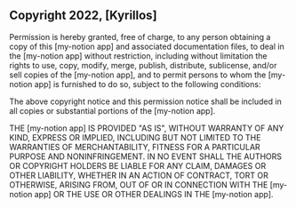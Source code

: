 ## Copyright 2022, [Kyrillos]

Permission is hereby granted, free of charge, to any person obtaining a copy of this [my-notion app] and associated documentation files, to deal in the [my-notion app] without restriction, including without limitation the rights to use, copy, modify, merge, publish, distribute, sublicense, and/or sell copies of the [my-notion app], and to permit persons to whom the [my-notion app] is furnished to do so, subject to the following conditions:

The above copyright notice and this permission notice shall be included in all copies or substantial portions of the [my-notion app].

THE [my-notion app] IS PROVIDED "AS IS", WITHOUT WARRANTY OF ANY KIND, EXPRESS OR IMPLIED, INCLUDING BUT NOT LIMITED TO THE WARRANTIES OF MERCHANTABILITY, FITNESS FOR A PARTICULAR PURPOSE AND NONINFRINGEMENT. IN NO EVENT SHALL THE AUTHORS OR COPYRIGHT HOLDERS BE LIABLE FOR ANY CLAIM, DAMAGES OR OTHER LIABILITY, WHETHER IN AN ACTION OF CONTRACT, TORT OR OTHERWISE, ARISING FROM, OUT OF OR IN CONNECTION WITH THE [my-notion app] OR THE USE OR OTHER DEALINGS IN THE [my-notion app].
